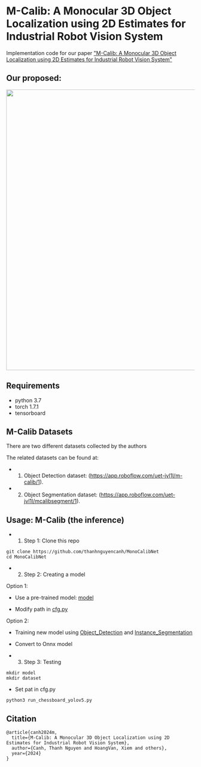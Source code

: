 # M-Calib: A Monocular 3D Object Localization using 2D Estimates for Industrial Robot Vision System
Implementation code for our paper ["M-Calib: A Monocular 3D Object Localization using 2D Estimates for Industrial Robot Vision System"](https://assets.researchsquare.com/files/rs-4019542/v1_covered_5a75ac68-1bc8-4bdd-b2c5-8bbdb1eac8f1.pdf?c=1711473654)

## Our proposed:
<img src="https://github.com/thanhnguyencanh/MonoCalibNet/blob/main/image/Overview.png" width="750px">
 
## Requirements
* python 3.7
* torch 1.7.1
* tensorboard

## M-Calib Datasets
There are two different datasets collected by the authors

The related datasets can be found at:

* 1. Object Detection dataset: (https://app.roboflow.com/uet-jvl1l/m-calib/1).
* 2. Object Segmentation dataset: (https://app.roboflow.com/uet-jvl1l/mcalibsegment/1).

## Usage: M-Calib (the inference)

* 1. Step 1: Clone this repo
```
git clone https://github.com/thanhnguyencanh/MonoCalibNet
cd MonoCalibNet
```
* 2. Step 2: Creating a model

Option 1: 
+ Use a pre-trained model: [model](https://drive.google.com/drive/folders/1MS6DLxgKxo-FtC7TSTJN8WJCxhu8W3Fe?usp=sharing)

+ Modify path in [cfg.py](https://github.com/thanhnguyencanh/MonoCalibNet/blob/main/cfg.py)

Option 2: 
+ Training new model using [Object_Detection](https://github.com/thanhnguyencanh/MonoCalibNet/blob/main/Object_Detection.ipynb) and [Instance_Segmentation](https://github.com/thanhnguyencanh/MonoCalibNet/blob/main/Instance_Segmentation.ipynb) 

+ Convert to Onnx model

* 3. Step 3: Testing

```
mkdir model
mkdir dataset
```
 + Set pat in cfg.py
```
python3 run_chessboard_yolov5.py
```


## Citation
```
@article{canh2024m,
  title={M-Calib: A Monocular 3D Object Localization using 2D Estimates for Industrial Robot Vision System},
  author={Canh, Thanh Nguyen and HoangVan, Xiem and others},
  year={2024}
}
```
